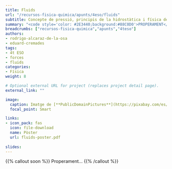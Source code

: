 ```yaml
---
title: Fluids
url: "/recursos-fisica-quimica/apunts/4eso/fluids"
subtitle: Concepte de pressió, principis de la hidrostàtica i física de l'atmosfera
summary: "<code style='color: #2E3440;background:#88C0D0'>PROPERAMENT</code> <br> Concepte de pressió, principis de la hidrostàtica i física de l'atmosfera."
breadcrumbs: ["recursos-fisica-quimica","apunts","4teso"]
authors:
- rodrigo-alcaraz-de-la-osa
- eduard-cremades
tags:
- 4t ESO
- forces
- fluids
categories:
- Física
weight: 8

# Optional external URL for project (replaces project detail page).
external_link: ""

image:
  caption: Imatge de [**PublicDomainPictures**](https://pixabay.com/es/users/publicdomainpictures-14/) en [Pixabay](https://pixabay.com/es/)
  focal_point: Smart

links:
- icon_pack: fas
  icon: file-download
  name: Pòster
  url: fluids-poster.pdf    
  
slides: 
---
```


{{% callout soon %}}
Properament...
{{% /callout %}}